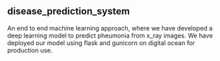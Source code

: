 ## disease_prediction_system
An end to end machine learning approach, where we have developed a deep learning model to predict pheumonia from x_ray images. We have deployed our 
model using flask and gunicorn on digital ocean for production use. 
